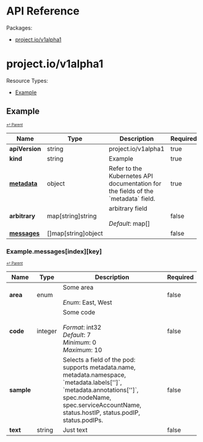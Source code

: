 # API Reference

Packages:

- [project.io/v1alpha1](#projectiov1alpha1)

# project.io/v1alpha1

Resource Types:

- [Example](#example)




## Example
<sup><sup>[↩ Parent](#projectiov1alpha1 )</sup></sup>








<table>
    <thead>
        <tr>
            <th>Name</th>
            <th>Type</th>
            <th>Description</th>
            <th>Required</th>
        </tr>
    </thead>
    <tbody><tr>
      <td><b>apiVersion</b></td>
      <td>string</td>
      <td>project.io/v1alpha1</td>
      <td>true</td>
      </tr>
      <tr>
      <td><b>kind</b></td>
      <td>string</td>
      <td>Example</td>
      <td>true</td>
      </tr>
      <tr>
      <td><b><a href="https://kubernetes.io/docs/reference/generated/kubernetes-api/v1.20/#objectmeta-v1-meta">metadata</a></b></td>
      <td>object</td>
      <td>Refer to the Kubernetes API documentation for the fields of the `metadata` field.</td>
      <td>true</td>
      </tr><tr>
        <td><b>arbitrary</b></td>
        <td>map[string]string</td>
        <td>
          arbitrary field<br/>
          <br/>
            <i>Default</i>: map[]<br/>
        </td>
        <td>false</td>
      </tr><tr>
        <td><b><a href="#examplemessagesindexkey">messages</a></b></td>
        <td>[]map[string]object</td>
        <td>
          <br/>
        </td>
        <td>false</td>
      </tr></tbody>
</table>


### Example.messages[index][key]
<sup><sup>[↩ Parent](#example)</sup></sup>





<table>
    <thead>
        <tr>
            <th>Name</th>
            <th>Type</th>
            <th>Description</th>
            <th>Required</th>
        </tr>
    </thead>
    <tbody><tr>
        <td><b>area</b></td>
        <td>enum</td>
        <td>
          Some area<br/>
          <br/>
            <i>Enum</i>: East, West<br/>
        </td>
        <td>false</td>
      </tr><tr>
        <td><b>code</b></td>
        <td>integer</td>
        <td>
          Some code<br/>
          <br/>
            <i>Format</i>: int32<br/>
            <i>Default</i>: 7<br/>
            <i>Minimum</i>: 0<br/>
            <i>Maximum</i>: 10<br/>
        </td>
        <td>false</td>
      </tr><tr>
        <td><b>sample</b></td>
        <td></td>
        <td>
          Selects a field of the pod: supports metadata.name, metadata.namespace, `metadata.labels['<KEY>']`, `metadata.annotations['<KEY>']`, spec.nodeName, spec.serviceAccountName, status.hostIP, status.podIP, status.podIPs.<br/>
        </td>
        <td>false</td>
      </tr><tr>
        <td><b>text</b></td>
        <td>string</td>
        <td>
          Just text<br/>
        </td>
        <td>false</td>
      </tr></tbody>
</table>